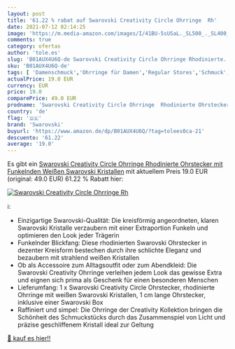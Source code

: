 ```yaml
---
layout: post
title: '61.22 % rabat auf Swarovski Creativity Circle Ohrringe  Rh'
date: 2021-07-12 02:14:25
image: 'https://m.media-amazon.com/images/I/41BU-5sUSaL._SL500_._SL400_.jpg'
comments: true
category: ofertas
author: 'tole.es'
slug: 'B01AUX4U6Q-de Swarovski Creativity Circle Ohrringe Rhodinierte...'
sku: 'B01AUX4U6Q-de'
tags: [ 'Damenschmuck','Ohrringe für Damen','Regular Stores','Schmuck','Shops','swarovski', ]
actualPrice: 19.0 EUR
currency: EUR
price: 19.0
comparePrice: 49.0 EUR
prodname: 'Swarovski Creativity Circle Ohrringe  Rhodinierte Ohrstecker mit Funkelnden  Weißen Swarovski Kristallen'
country: 'de'
flag: '🇩🇪'
brand: 'Swarovski'
buyurl: 'https://www.amazon.de/dp/B01AUX4U6Q/?tag=tolees0ca-21'
descuento: '61.22'
average: '19.0'
---
```


Es gibt ein [Swarovski Creativity Circle Ohrringe  Rhodinierte Ohrstecker mit Funkelnden  Weißen Swarovski Kristallen](https://www.amazon.de/dp/B01AUX4U6Q/?tag=tolees0ca-21) mit aktuellem Preis 19.0 EUR (original: 49.0 EUR) 61.22 % Rabatt hier:

[![Swarovski Creativity Circle Ohrringe  Rh](https://m.media-amazon.com/images/I/41BU-5sUSaL._SL500_._SL400_.jpg)](https://www.amazon.de/dp/B01AUX4U6Q/?tag=tolees0ca-21)

ℹ️:

- Einzigartige Swarovski-Qualität: Die kreisförmig angeordneten, klaren Swarovski Kristalle verzaubern mit einer Extraportion Funkeln und optimieren den Look jeder Trägerin
- Funkelnder Blickfang: Diese rhodinierten Swarovski Ohrstecker in dezenter Kreisform bestechen durch ihre schlichte Eleganz und bezaubern mit strahlend weißen Kristallen
- Ob als Accessoire zum Alltagsoutfit oder zum Abendkleid: Die Swarovski Creativity Ohrringe verleihen jedem Look das gewisse Extra und eignen sich prima als Geschenk für einen besonderen Menschen
- Lieferumfang: 1 x Swarovski Creativity Circle Ohrstecker, rhodinierte Ohrringe mit weißen Swarovski Kristallen, 1 cm lange Ohrstecker, inklusive einer Swarovski Box
- Raffiniert und simpel: Die Ohrringe der Creativity Kollektion bringen die Schönheit des Schmuckstücks durch das Zusammenspiel von Licht und präzise geschliffenem Kristall ideal zur Geltung

[🛒 kauf es hier!!](https://www.amazon.de/dp/B01AUX4U6Q/?tag=tolees0ca-21)
